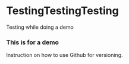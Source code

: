 # TestingTestingTesting
Testing while doing a demo
### This is for a demo
Instruction on how to use Github for versioning.
